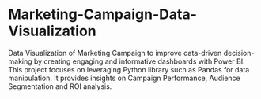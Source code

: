 # Marketing-Campaign-Data-Visualization
Data Visualization of Marketing Campaign to improve data-driven decision-making by creating engaging and informative dashboards with Power BI. This project focuses on leveraging Python library such as Pandas for data manipulation. It provides insights on Campaign Performance, Audience Segmentation and ROI analysis.
